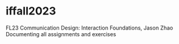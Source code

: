 # iffall2023
FL23 Communication Design: Interaction Foundations, Jason Zhao
Documenting all assignments and exercises
